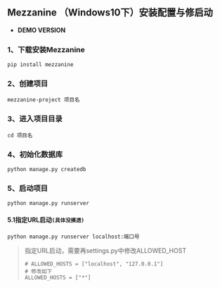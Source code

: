 ## Mezzanine （Windows10下）安装配置与修启动
- **DEMO VERSION**
### 1、下载安装Mezzanine
```
pip install mezzanine
```
### 2、创建项目
```
mezzanine-project 项目名
```
### 3、进入项目目录
```
cd 项目名
```
### 4、初始化数据库
```
python manage.py createdb
```
### 5、启动项目
```
python manage.py runserver
```
#### 5.1指定URL启动`(具体没摸透)`
```
python manage.py runserver localhost:端口号
```
> 指定URL启动，需要再settings.py中修改ALLOWED_HOST
>
> ```
> # ALLOWED_HOSTS = ["localhost", "127.0.0.1"]
> # 修改如下
> ALLOWED_HOSTS = ["*"]
> ```

































